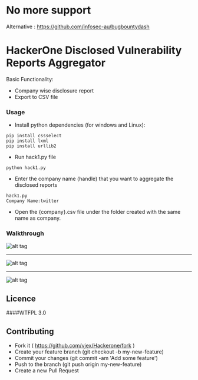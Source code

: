 # No more support

Alternative : https://github.com/infosec-au/bugbountydash

# HackerOne Disclosed Vulnerability Reports Aggregator

Basic Functionality:

 * Company wise disclosure report
 * Export to CSV file



### Usage

   - Install python dependencies (for windows and Linux):

```
pip install cssselect
pip install lxml
pip install urllib2
```

   - Run hack1.py file
```
python hack1.py
```

   - Enter the company name (handle) that you want to aggregate the disclosed reports

```
hack1.py
Company Name:twitter
```

   - Open the {company}.csv file under the folder created with the same name as company.

### Walkthrough

![alt tag](http://i.imgur.com/xWj8htp.gif)
 _____
![alt tag](http://i.imgur.com/qBdhQJ9.gif)   
_____
![alt tag](http://i.imgur.com/3yUZOnS.gif)   


## Licence 
####WTFPL 3.0

##  Contributing

  -  Fork it ( https://github.com/vjex/Hackerone/fork )
  - Create your feature branch (git checkout -b my-new-feature)
  - Commit your changes (git commit -am 'Add some feature')
  - Push to the branch (git push origin my-new-feature)
  - Create a new Pull Request
